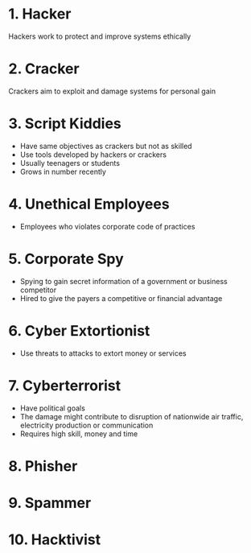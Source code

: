 # 1. Hacker
Hackers work to protect and improve systems ethically
# 2. Cracker
Crackers aim to exploit and damage systems for personal gain
# 3. Script Kiddies
- Have same objectives as crackers but not as skilled
- Use tools developed by hackers or crackers
- Usually teenagers or students
- Grows in number recently
# 4. Unethical Employees
- Employees who violates corporate code of practices
# 5. Corporate Spy
- Spying to gain secret information of a government or business competitor
- Hired to give the payers a competitive or financial advantage
# 6. Cyber Extortionist
- Use threats to attacks to extort money or services
# 7. Cyberterrorist
- Have political goals
- The damage might contribute to disruption of nationwide air traffic, electricity production or communication
- Requires high skill, money and time
# 8. Phisher
# 9. Spammer
# 10. Hacktivist
